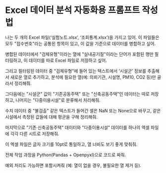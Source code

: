 # Excel 데이터 분석 자동화용 프롬프트 작성법
나는 두 개의 Excel 파일(‘실험노트.xlsx’, ‘조회통계.xlsx’)을 가지고 있어. 이 파일들은 모두 "접수번호"라는 공통된 항목이 있고, 이 값을 기준으로 데이터를 병합하고 싶어.

병합된 데이터에서 "검체유형"이라는 열에 "실내공기질"이라는 단어가 포함된 행만 필터링하고, 이 데이터를 따로 Excel 파일로 저장하고 싶어.

그리고 필터링된 데이터 중 "검체유형"에 들어 있는 텍스트에서 ‘시설군’ 정보를 추출해서 새로운 열로 추가하고, 분석에 필요한 열(예: 의뢰기관, 시설명, PM10, CO2 등)만 골라서 정리해줘.

그다음에는 "시설군" 값이 "기존공동주택" 또는 "신축공동주택"인 데이터는 따로 저장하고, 나머지는 "다중이용시설"로 분류해서 처리해줘.

수치 데이터 중 "불검출" 같은 텍스트가 들어간 셀은 NaN 또는 None으로 바꾸고, 같은 시설에서 측정된 값들에 대해 평균을 구해 정리해줘.

마지막으로 "기존·신축공동주택" 데이터와 "다중이용시설" 데이터를 하나의 엑셀 파일에 각각 다른 시트로 저장해줘.

이 엑셀 파일은 글자 크기를 10pt로 통일하고, 열 너비도 보기 좋게 맞춰줘.

전체 작업 과정을 Python(Pandas + Openpyxl)으로 코드로 짜줘.

예외 처리도 가능하면 포함시켜줘 (예: 열이 없을 경우, 불필요한 열 제거 등).
